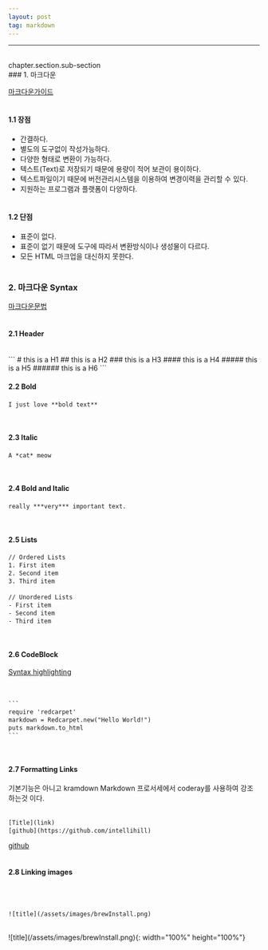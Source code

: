```yaml
---
layout: post
tag: markdown
---
```

***
<br>
chapter.section.sub-section
<br>
### 1. 마크다운

[마크다운가이드](https://www.markdownguide.org/)
<br><br>

#### 1.1 장점  
- 간결하다.
- 별도의 도구없이 작성가능하다.
- 다양한 형태로 변환이 가능하다.
- 텍스트(Text)로 저장되기 때문에 용량이 적어 보관이 용이하다.
- 텍스트파일이기 때문에 버전관리시스템을 이용하여 변경이력을 관리할 수 있다.
- 지원하는 프로그램과 플랫폼이 다양하다.
<br><br>

#### 1.2 단점  
- 표준이 없다.
- 표준이 없기 때문에 도구에 따라서 변환방식이나 생성물이 다르다.
- 모든 HTML 마크업을 대신하지 못한다.
<br><br>

### 2. 마크다운 Syntax
[마크다운문법](https://www.markdownguide.org/basic-syntax/)
<br><br>

#### 2.1 Header
<br>
```
# this is a H1
## this is a H2
### this is a H3
#### this is a H4
##### this is a H5
###### this is a H6
```
<br>

#### 2.2 Bold
```
I just love **bold text**
```
<br>

#### 2.3 Italic
```
A *cat* meow
```
<br>

#### 2.4 Bold and Italic
```
really ***very*** important text.
```
<br>

#### 2.5 Lists
```
// Ordered Lists
1. First item
2. Second item
3. Third item

// Unordered Lists
- First item
- Second item
- Third item
```
<br>

#### 2.6 CodeBlock

[Syntax highlighting](https://docs.github.com/en/get-started/writing-on-github/working-with-advanced-formatting/creating-and-highlighting-code-blocks#syntax-highlighting)
<br><br>
<pre><code>
```
require 'redcarpet'
markdown = Redcarpet.new("Hello World!")
puts markdown.to_html
```
</code></pre>
<br>

#### 2.7 Formatting Links

기본기능은 아니고 kramdown Markdown 프로서세에서 coderay를 사용하여 강조하는것 이다.
<br><br>
```
[Title](link)
[github](https://github.com/intellihill)
```
[github](https://github.com/intellihill)
<br>
<br>
#### 2.8 Linking images
<br><br>
```
![title](/assets/images/brewInstall.png)
```
<br>
![title](/assets/images/brewInstall.png){: width="100%" height="100%"}

